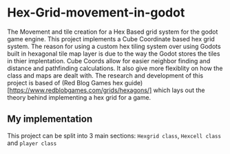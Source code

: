 # Hex-Grid-movement-in-godot
The Movement and tile creation for a Hex Based grid system for the godot game engine. 
This project implements a Cube Coordinate based hex grid system. 
The reason for using a custom hex tiling system over using Godots built in hexagonal tile map layer is due to the way the Godot stores the tiles in thier implentation. Cube Coords allow for easier neighbor finding and distance and pathfinding calculations. It also give more flexiblity on how the class and maps are dealt with. 
The research and development of this project is based of (Red Blog Games hex guide)[https://www.redblobgames.com/grids/hexagons/] which lays out the theory behind implementing a hex grid for a game. 

## My implementation

This project can be split into 3 main sections: `Hexgrid class`, `Hexcell class` and `player class`
